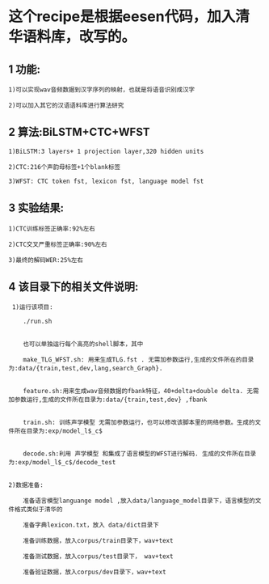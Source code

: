 这个recipe是根据eesen代码，加入清华语料库，改写的。
===
## 1 功能:
	1)可以实现wav音频数据到汉字序列的映射，也就是将语音识别成汉字  

	2)可以加入其它的汉语语料库进行算法研究
	

## 2 算法:BiLSTM+CTC+WFST  

	1)BiLSTM:3 layers+ 1 projection layer,320 hidden units  

	2)CTC:216个声韵母标签+1个blank标签  

	3)WFST: CTC token fst, lexicon fst, language model fst 

## 3 实验结果:
	1)CTC训练标签正确率:92%左右  

	2)CTC交叉严重标签正确率:90%左右  

	3)最终的解码WER:25%左右  



## 4 该目录下的相关文件说明:  

	 1)运行该项目:  

		./run.sh  

			
		也可以单独运行每个高亮的shell脚本，其中  

		make_TLG_WFST.sh: 用来生成TLG.fst . 无需加参数运行,生成的文件所在的目录为:data/{train,test,dev,lang,search_Graph}.  


		feature.sh:用来生成wav音频数据的fbank特征，40+delta+double delta. 无需加参数运行,生成的文件所在目录为:data/{train,test,dev} ,fbank  


		train.sh: 训练声学模型 无需加参数运行，也可以修改该脚本里的网络参数。生成的文件所在目录为:exp/model_l$_c$  


		decode.sh:利用 声学模型 和集成了语言模型的WFST进行解码. 生成的文件所在目录为:exp/model_l$_c$/decode_test 


	2)数据准备:  

		准备语言模型languange model ,放入data/language_model目录下，语言模型的文件格式类似于清华的  

		准备字典lexicon.txt，放入 data/dict目录下  

		准备训练数据，放入corpus/train目录下，wav+text  

		准备测试数据，放入corpus/test目录下， wav+text  

		准备验证数据，放入corpus/dev目录下，wav+text  

